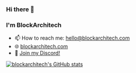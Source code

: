 ### Hi there 👋
### I'm BlockArchitech

- 📫 How to reach me: hello@blockarchitech.com
- 🌐 [blockarchitech.com](https://blockarchitech.com)
- 💬 [Join my Discord!](https://discord.gg/z8NkENNkHH)




[![blockarchitech's GitHub stats](https://github-readme-stats.vercel.app/api?username=blockarchitech)](https://github.com/anuraghazra/github-readme-stats)

